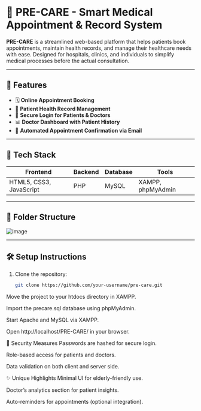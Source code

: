 # 🏥 PRE-CARE - Smart Medical Appointment & Record System

**PRE-CARE** is a streamlined web-based platform that helps patients book appointments, maintain health records, and manage their healthcare needs with ease. Designed for hospitals, clinics, and individuals to simplify medical processes before the actual consultation.

---

## 🚀 Features

- 🗓️ **Online Appointment Booking**  
- 📁 **Patient Health Record Management**  
- 🔐 **Secure Login for Patients & Doctors**  
- 📊 **Doctor Dashboard with Patient History**  
- 📧 **Automated Appointment Confirmation via Email**

---

## 🧠 Tech Stack

| Frontend | Backend | Database | Tools |
|----------|---------|----------|-------|
| HTML5, CSS3, JavaScript | PHP | MySQL | XAMPP, phpMyAdmin |

---

## 📂 Folder Structure

![image](https://github.com/user-attachments/assets/ae3cc651-710f-4d6b-bd20-6a9c65c10291)


---

## 🛠️ Setup Instructions

1. Clone the repository:
   ```bash
   git clone https://github.com/your-username/pre-care.git
Move the project to your htdocs directory in XAMPP.

Import the precare.sql database using phpMyAdmin.

Start Apache and MySQL via XAMPP.

Open http://localhost/PRE-CARE/ in your browser.

🔐 Security Measures
Passwords are hashed for secure login.

Role-based access for patients and doctors.

Data validation on both client and server side.

✨ Unique Highlights
Minimal UI for elderly-friendly use.

Doctor’s analytics section for patient insights.

Auto-reminders for appointments (optional integration).


